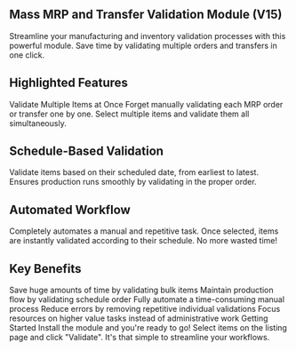 Mass MRP and Transfer Validation Module (V15)
----------------------------------------
Streamline your manufacturing and inventory validation processes with this powerful module. Save time by validating multiple orders and transfers in one click.

Highlighted Features
----------------------------------------
Validate Multiple Items at Once
Forget manually validating each MRP order or transfer one by one. Select multiple items and validate them all simultaneously.

Schedule-Based Validation
----------------------------------------
Validate items based on their scheduled date, from earliest to latest. Ensures production runs smoothly by validating in the proper order.

Automated Workflow
----------------------------------------
Completely automates a manual and repetitive task. Once selected, items are instantly validated according to their schedule. No more wasted time!

Key Benefits
----------------------------------------
Save huge amounts of time by validating bulk items
Maintain production flow by validating schedule order
Fully automate a time-consuming manual process
Reduce errors by removing repetitive individual validations
Focus resources on higher value tasks instead of administrative work
Getting Started
Install the module and you're ready to go! Select items on the listing page and click "Validate". It's that simple to streamline your workflows.
